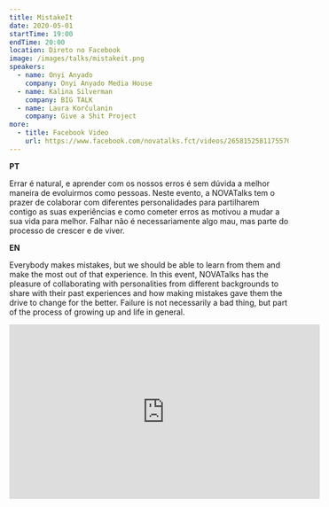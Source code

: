 ```yaml
---
title: MistakeIt
date: 2020-05-01
startTime: 19:00
endTime: 20:00
location: Direto no Facebook
image: /images/talks/mistakeit.png
speakers:
  - name: Onyi Anyado
    company: Onyi Anyado Media House
  - name: Kalina Silverman
    company: BIG TALK
  - name: Laura Korčulanin
    company: Give a Shit Project
more:
  - title: Facebook Video
    url: https://www.facebook.com/novatalks.fct/videos/2658152581175570/
---
```


**PT**

Errar é natural, e aprender com os nossos erros é sem dúvida a melhor maneira de evoluirmos como pessoas. Neste evento, a NOVATalks tem o prazer de colaborar com diferentes personalidades para partilharem contigo as suas experiências e como cometer erros as motivou a mudar a sua vida para melhor. Falhar não é necessariamente algo mau, mas parte do processo de crescer e de viver.

**EN**

Everybody makes mistakes, but we should be able to learn from them and make the most out of that experience.
In this event, NOVATalks has the pleasure of collaborating with personalities from different backgrounds to share with their past experiences and how making mistakes gave them the drive to change for the better.
Failure is not necessarily a bad thing, but part of the process of growing up and life in general.

<iframe src="https://www.facebook.com/plugins/video.php?href=https%3A%2F%2Fwww.facebook.com%2Fnovatalks.fct%2Fvideos%2F2658152581175570%2F&show_text=0&width=560" width="560" height="315" style="border:none;overflow:hidden" scrolling="no" frameborder="0" allowTransparency="true" allowFullScreen="true"></iframe>
